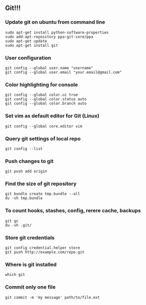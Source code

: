 ## Git!!! ##

### Update git on ubuntu from command line ###
    sudo apt-get install python-software-properties 
    sudo add-apt-repository ppa:git-core/ppa 
    sudo apt-get update 
    sudo apt-get install git  


### User configuration ##
    git config --global user.name "username"
    git config --global user.email "your.email@gmail.com" 
 

### Color highlighting for console 
    git config --global color.ui true
    git config --global color.status auto
    git config --global color.branch auto 


### Set vim as default editor for Git (Linux)
    git config --global core.editor vim 


### Query git settings of local repo
    git config --list 


### Push changes to git
    git push add origin


### Find the size of git repository
    git bundle create tmp.bundle --all
    du -sh tmp.bundle

### To count hooks, stashes, config, rerere cache, backups 
    git gc
    du -sh .git/


### Store git credentials
    git config credential.helper store
    git push http://example.com/repo.git


### Where is git installed
    which git

### Commit only one file 
    git commit -m 'my message' path/to/file.ext
    
    
